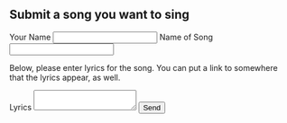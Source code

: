 ## Submit a song you want to sing

<form action="https://formspree.io/goldnate@gmail.com"
      method="POST">      
<label>Your Name <input type="text" name="name"></label>
<label>Name of Song<input type="text" name="song"></label>
<p>Below, please enter lyrics for the song. You can put a link to somewhere that the lyrics appear, as well.</p>
<label>Lyrics</label>
<textarea name="lyrics"></textarea>
<label><input type="submit" value="Send"></label>
</form> 
